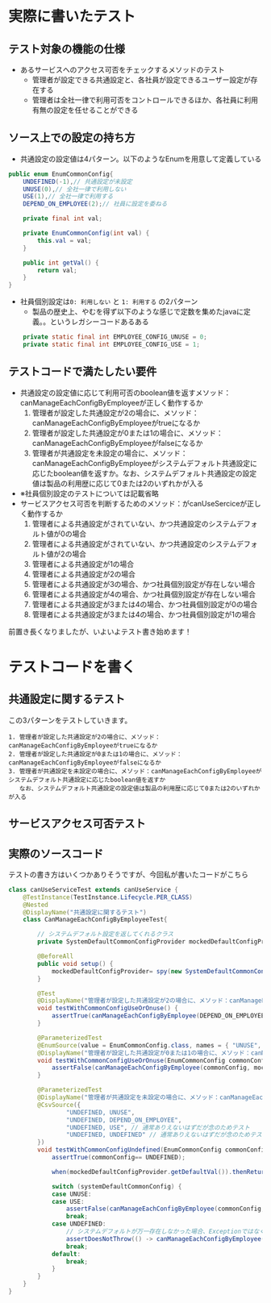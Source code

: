 # 実際に書いたテスト
## テスト対象の機能の仕様
- あるサービスへのアクセス可否をチェックするメソッドのテスト
    - 管理者が設定できる共通設定と、各社員が設定できるユーザー設定が存在する
    - 管理者は全社一律で利用可否をコントロールできるほか、各社員に利用有無の設定を任せることができる

## ソース上での設定の持ち方
- 共通設定の設定値は4パターン。以下のようなEnumを用意して定義している
```EnumCommonConfig.java
public enum EnumCommonConfig{
    UNDEFINED(-1),// 共通設定が未設定
    UNUSE(0),// 全社一律で利用しない
    USE(1),// 全社一律で利用する
    DEPEND_ON_EMPLOYEE(2);// 社員に設定を委ねる

    private final int val;

    private EnumCommonConfig(int val) {
        this.val = val;
    }

    public int getVal() {
        return val;
    }
}
```
- 社員個別設定は`0: 利用しない` と `1: 利用する` の2パターン
    - 製品の歴史上、やむを得ず以下のような感じで定数を集めたjavaに定義。。というレガシーコードあるある
```java
    private static final int EMPLOYEE_CONFIG_UNUSE = 0;
    private static final int EMPLOYEE_CONFIG_USE = 1;
```

## テストコードで満たしたい要件
- 共通設定の設定値に応じて利用可否のboolean値を返すメソッド：canManageEachConfigByEmployeeが正しく動作するか
    1. 管理者が設定した共通設定が2の場合に、メソッド：canManageEachConfigByEmployeeがtrueになるか
    1. 管理者が設定した共通設定が0または1の場合に、メソッド：canManageEachConfigByEmployeeがfalseになるか
    1. 管理者が共通設定を未設定の場合に、メソッド：canManageEachConfigByEmployeeがシステムデフォルト共通設定に応じたboolean値を返すか。なお、システムデフォルト共通設定の設定値は製品の利用歴に応じて0または2のいずれかが入る
- ※社員個別設定のテストについては記載省略
- サービスアクセス可否を判断するためのメソッド：がcanUseSerciceが正しく動作するか
    1. 管理者による共通設定がされていない、かつ共通設定のシステムデフォルト値が0の場合
    1. 管理者による共通設定がされていない、かつ共通設定のシステムデフォルト値が2の場合
    1. 管理者による共通設定が1の場合
    1. 管理者による共通設定が2の場合
    1. 管理者による共通設定が3の場合、かつ社員個別設定が存在しない場合
    1. 管理者による共通設定が4の場合、かつ社員個別設定が存在しない場合
    1. 管理者による共通設定が3または4の場合、かつ社員個別設定が0の場合
    1. 管理者による共通設定が3または4の場合、かつ社員個別設定が1の場合

前置き長くなりましたが、いよいよテスト書き始めます！

# テストコードを書く
## 共通設定に関するテスト
この3パターンをテストしていきます。
```
1. 管理者が設定した共通設定が2の場合に、メソッド：canManageEachConfigByEmployeeがtrueになるか
2. 管理者が設定した共通設定が0または1の場合に、メソッド：canManageEachConfigByEmployeeがfalseになるか
3. 管理者が共通設定を未設定の場合に、メソッド：canManageEachConfigByEmployeeがシステムデフォルト共通設定に応じたboolean値を返すか
   なお、システムデフォルト共通設定の設定値は製品の利用歴に応じて0または2のいずれかが入る
```
## サービスアクセス可否テスト

## 実際のソースコード
テストの書き方はいくつかありそうですが、今回私が書いたコードがこちら
```canUseServiceTest.java
class canUseServiceTest extends canUseService {
    @TestInstance(TestInstance.Lifecycle.PER_CLASS)
    @Nested
    @DisplayName("共通設定に関するテスト")
    class CanManageEachConfigByEmployeeTest{

        // システムデフォルト設定を返してくれるクラス
        private SystemDefaultCommonConfigProvider mockedDefaultConfigProvider;

        @BeforeAll
        public void setup() {
            mockedDefaultConfigProvider= spy(new SystemDefaultCommonConfigProvider());
        }

        @Test
        @DisplayName("管理者が設定した共通設定が2の場合に、メソッド：canManageEachConfigByEmployeeがtrueになるか")
        void testWithCommonConfigUseOrOnuse() {
            assertTrue(canManageEachConfigByEmployee(DEPEND_ON_EMPLOYEE, mockedDefaultConfigProvider));
        }

        @ParameterizedTest
        @EnumSource(value = EnumCommonConfig.class, names = { "UNUSE", "USE" })
        @DisplayName("管理者が設定した共通設定が0または1の場合に、メソッド：canManageEachConfigByEmployeeがfalseになるか")
        void testWithCommonConfigUseOrOnuse(EnumCommonConfig commonConfig) {
            assertFalse(canManageEachConfigByEmployee(commonConfig, mockedDefaultConfigProvider));
        }

        @ParameterizedTest
        @DisplayName("管理者が共通設定を未設定の場合に、メソッド：canManageEachConfigByEmployeeがシステムデフォルト共通設定に応じたboolean値を返すか")
        @CsvSource({
                "UNDEFINED, UNUSE",
                "UNDEFINED, DEPEND_ON_EMPLOYEE",
                "UNDEFINED, USE", // 通常ありえないはずだが念のためテスト
                "UNDEFINED, UNDEFINED" // 通常ありえないはずだが念のためテスト
        })
        void testWithCommonConfigUndefined(EnumCommonConfig commonConfig, EnumCommonConfig systemDefaultCommonConfig) {
            assertTrue(commonConfig== UNDEFINED);

            when(mockedDefaultConfigProvider.getDefaultVal()).thenReturn(systemDefaultCommonConfig.getVal());

            switch (systemDefaultCommonConfig) {
            case UNUSE:
            case USE:
                assertFalse(canManageEachConfigByEmployee(commonConfig, mockedDefaultConfigProvider));
                break;
            case UNDEFINED:
                // システムデフォルトが万一存在しなかった場合、ExceptionではなくsysErrが返ってくるかを確認
                assertDoesNotThrow(() -> canManageEachConfigByEmployee(commonConfig, mockedDefaultConfigProvider));
                break;
            default:
                break;
            }
        }
    }
}
```
